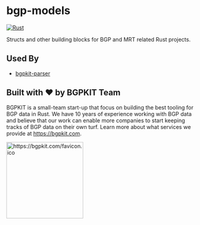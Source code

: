 # bgp-models

[![Rust](https://github.com/bgpkit/bgp-models/actions/workflows/rust.yml/badge.svg)](https://github.com/bgpkit/bgp-models/actions/workflows/rust.yml)

Structs and other building blocks for BGP and MRT related Rust projects.

## Used By

- [bgpkit-parser](https://github.com/bgpkit/bgpkit-parser)

## Built with ❤️ by BGPKIT Team

BGPKIT is a small-team start-up that focus on building the best tooling for BGP data in Rust. We have 10 years of 
experience working with BGP data and believe that our work can enable more companies to start keeping tracks of BGP data
on their own turf. Learn more about what services we provide at https://bgpkit.com.

<a href="https://bgpkit.com"><img src="https://bgpkit.com/Original%20Logo%20Cropped.png" alt="https://bgpkit.com/favicon.ico" width="200"/></a>
